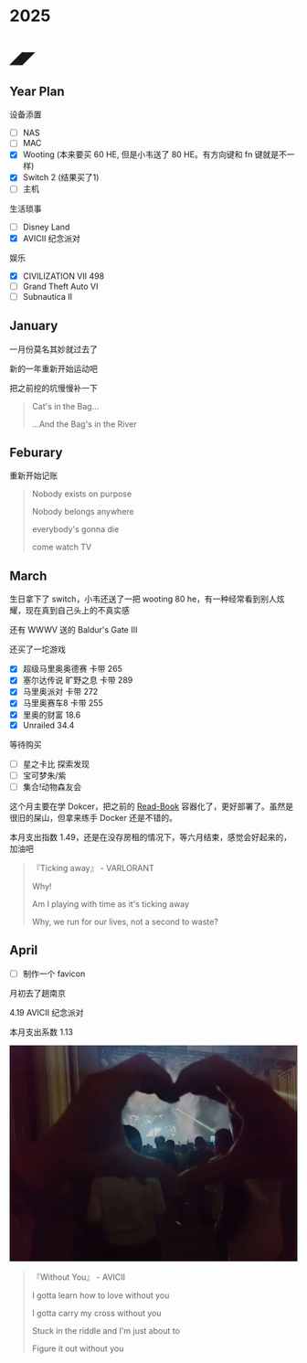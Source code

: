 # 2025

# ◢◤

## Year Plan

设备添置

- [ ] NAS
- [ ] MAC
- [x] Wooting (本来要买 60 HE, 但是小韦送了 80 HE。有方向键和 fn 键就是不一样)
- [x] Switch 2 (结果买了1)
- [ ] 主机

生活琐事

- [ ] Disney Land
- [x] AVICII 纪念派对

娱乐

- [x] CIVILIZATION VII 498
- [ ] Grand Theft Auto VI
- [ ] Subnautica II

## January

一月份莫名其妙就过去了

新的一年重新开始运动吧

把之前挖的坑慢慢补一下

> Cat's in the Bag...
>
> ...And the Bag's in the River

## Feburary 

重新开始记账

> Nobody exists on purpose
>
> Nobody belongs anywhere
>
> everybody's gonna die
>
> come watch TV

## March

生日拿下了 switch，小韦还送了一把 wooting 80 he，有一种经常看到别人炫耀，现在真到自己头上的不真实感

还有 WWWV 送的 Baldur's Gate Ⅲ

还买了一坨游戏

- [x] 超级马里奥奥德赛 卡带 265
- [x] 塞尔达传说 旷野之息 卡带 289
- [x] 马里奥派对 卡带 272
- [x] 马里奥赛车8 卡带 255
- [x] 里奥的财富 18.6
- [x] Unrailed 34.4

等待购买

- [ ] 星之卡比 探索发现
- [ ] 宝可梦朱/紫
- [ ] 集合!动物森友会

这个月主要在学 Dokcer，把之前的 [Read-Book](https://github.com/Casta-mere/Read-Book) 容器化了，更好部署了。虽然是很旧的屎山，但拿来练手 Docker 还是不错的。

本月支出指数 1.49，还是在没存房租的情况下，等六月结束，感觉会好起来的，加油吧

> 『Ticking away』 - VARLORANT
> 
> Why!
>
> Am I playing with time as it's ticking away
>
> Why, we run for our lives, not a second to waste?

## April

- [ ] 制作一个 favicon

月初去了趟南京

4.19 AVICII 纪念派对

本月支出系数 1.13

![Avicii Forever](./image/2025/Avicii.jpg)

> 『Without You』 - AVICII
>
> I gotta learn how to love without you
>
> I gotta carry my cross without you
>
> Stuck in the riddle and I'm just about to
>
> Figure it out without you


